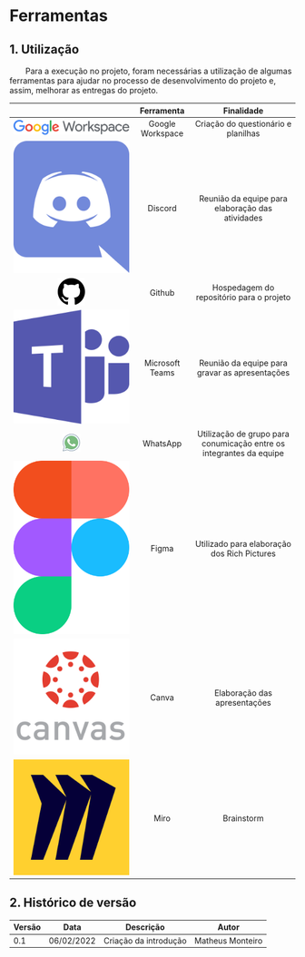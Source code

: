 # Ferramentas

## 1. Utilização

&emsp;&emsp;Para a execução no projeto, foram necessárias a utilização de algumas ferramentas para ajudar no processo de desenvolvimento do projeto e, assim, melhorar as entregas do projeto.

| | Ferramenta | Finalidade |
| :------: | :----------: | :---------------------------------------------------: |
| ![drawing](../assets/ferramentas/google-workspace.svg) | Google Workspace | Criação do questionário e planilhas |
| ![drawing](../assets/ferramentas/discord.svg) | Discord | Reunião da equipe para elaboração das atividades |
| ![drawing](../assets/ferramentas/github.svg) | Github | Hospedagem do repositório para o projeto |
| ![drawing](../assets/ferramentas/microsoft-teams.svg) | Microsoft Teams | Reunião da equipe para gravar as apresentações |
| ![drawing](../assets/ferramentas/whatsapp.svg) | WhatsApp | Utilização de grupo para conumicação entre os integrantes da equipe |
| ![drawing](../assets/ferramentas/figma.svg) | Figma | Utilizado para elaboração dos Rich Pictures |
| ![drawing](../assets/ferramentas/canvas.svg) | Canva | Elaboração das apresentações |
| ![drawing](../assets/ferramentas/miro.svg) | Miro | Brainstorm |


## 2. Histórico de versão

<center>

| Versão | Data       | Descrição                                           | Autor        |
| ------ | ---------- | --------------------------------------------------- | ------------ |
| 0.1    | 06/02/2022 | Criação da introdução | Matheus Monteiro |

</center>